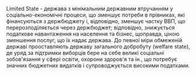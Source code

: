 Limited State -  держава з мінімальним державним втручанням у соціально-економічні процеси, що зменшує потреби в прівниках, які фінансуються з держбюджету і, відповідно, зменшує частку ВВП, що перерозподіляється через держбюджет; відповідно, знижується податкове навантаження на населення та бізнес, щоправда, ціною зменшення послуг, що їх надає держава. До певної міри обмеженій державі прооставляють державу загального добробуту (welfare state), де уряд за підтримки виборців бере на себе великі соціальні зобов'язання у сфері освіти, охорони здоров'я та ін., що потребує значних бюджетних видатків і супроводжується високими податками.
